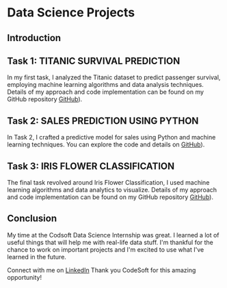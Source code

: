 # Data Science Projects

## Introduction

## Task 1: TITANIC SURVIVAL PREDICTION

In my first task, I analyzed the Titanic dataset to predict passenger survival, employing machine learning algorithms and data analysis techniques. Details of my approach and code implementation can be found on my GitHub repository [GitHub](https://github.com/rajeevbharadwaj9900/CodeSoft/tree/main/Task%20-%201%20Titanic)).

## Task 2: SALES PREDICTION USING PYTHON

In Task 2, I crafted a predictive model for sales using Python and machine learning techniques. You can explore the code and details on [GitHub](https://github.com/rajeevbharadwaj9900/CodeSoft/tree/main/Task%20-%202%20Sales)).

## Task 3: IRIS FLOWER CLASSIFICATION

The final task revolved around Iris Flower Classification, I used machine learning algorithms and data analytics to visualize. Details of my approach and code implementation can be found on my GitHub repository [GitHub](https://github.com/rajeevbharadwaj9900/CodeSoft/tree/main/Task%20-%203%20Iris)).

## Conclusion

My time at the Codsoft Data Science Internship was great. I learned a lot of useful things that will help me with real-life data stuff. I'm thankful for the chance to work on important projects and I'm excited to use what I've learned in the future.


Connect with me on [LinkedIn](https://www.linkedin.com/in/rajeev-bharadwaj/) Thank you CodeSoft for this amazing opportunity!

